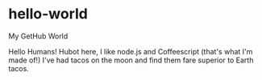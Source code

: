 # hello-world
My GetHub World

Hello Humans!
Hubot here, I like node.js and Coffeescript (that's what I'm made of!)
I've had tacos on the moon and find them fare superior to Earth tacos.
